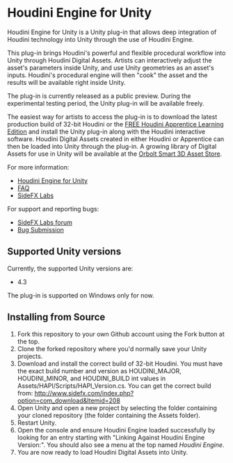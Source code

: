 # Houdini Engine for Unity
Houdini Engine for Unity is a Unity plug-in that allows deep integration of
Houdini technology into Unity through the use of Houdini Engine.

This plug-in brings Houdini's powerful and flexible procedural workflow into
Unity through Houdini Digital Assets. Artists can interactively adjust the
asset's parameters inside Unity, and use Unity geometries as an asset's inputs.
Houdini's procedural engine will then "cook" the asset and the results will be
available right inside Unity.

The plug-in is currently released as a public preview. During the experimental
testing period, the Unity plug-in will be available freely.

The easiest way for artists to access the plug-in is to download the latest
production build of 32-bit Houdini or the [FREE Houdini Apprentice Learning
Edition](http://www.sidefx.com/index.php?option=com_download&task=apprentice&Itemid=208)
and install the Unity plug-in along with the Houdini interactive software.
Houdini Digital Assets created in either Houdini or Apprentice can then be
loaded into Unity through the plug-in. A growing library of Digital Assets for
use in Unity will be available at the [Orbolt Smart 3D Asset
Store](http://www.orbolt.com/unity).

For more information:

* [Houdini Engine for Unity](http://www.sidefx.com/unity)
* [FAQ](http://www.sidefx.com/index.php?option=com_content&task=view&id=2618&Itemid=393)
* [SideFX Labs](http://labs.sidefx.com)

For support and reporting bugs:

* [SideFX Labs forum](http://www.sidefx.com/index.php?option=com_forum&Itemid=172&page=viewforum&f=46)
* [Bug Submission](http://www.sidefx.com/index.php?option=com_content&task=view&id=768&Itemid=239)

## Supported Unity versions
Currently, the supported Unity versions are:

* 4.3

The plug-in is supported on Windows only for now.

## Installing from Source
1. Fork this repository to your own Github account using the Fork button at the top.
1. Clone the forked repository where you'd normally save your Unity projects.
1. Download and install the correct build of 32-bit Houdini. You must have the exact build number and version as HOUDINI_MAJOR, HOUDINI_MINOR, and HOUDINI_BUILD int values in Assets/HAPI/Scripts/HAPI_Version.cs. You can get the correct build from: http://www.sidefx.com/index.php?option=com_download&Itemid=208
1. Open Unity and open a new project by selecting the folder containing your cloned repository (the folder containing the Assets folder).
1. Restart Unity.
1. Open the console and ensure Houdini Engine loaded successfully by looking for an entry starting with "Linking Against Houdini Engine Version:". You should also see a menu at the top named _Houdini Engine_.
1. You are now ready to load Houdini Digital Assets into Unity.

